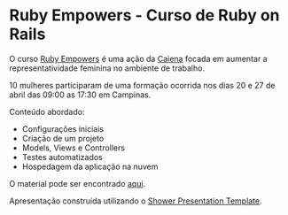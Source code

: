 # Ruby Empowers - Curso de Ruby on Rails

O curso [Ruby Empowers](https://blog.caiena.net/ruby-empowers/) é uma ação da
[Caiena](https://blog.caiena.net/ruby-empowers/) focada em aumentar a
representatividade feminina no ambiente de trabalho.

10 mulheres participaram de uma formação ocorrida nos dias 20 e 27 de abril
das 09:00 as 17:30 em Campinas.

Conteúdo abordado:
  - Configurações iniciais
  - Criação de um projeto
  - Models, Views e Controllers
  - Testes automatizados
  - Hospedagem da aplicação na nuvem

O material pode ser encontrado [aqui](https://rubyempowers.netlify.com/).

Apresentação construída utilizando o [Shower Presentation Template](https://github.com/shower/shower).
